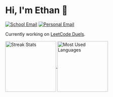 # Hi, I'm Ethan 👋

[![School Email](https://img.shields.io/badge/-balake@rpi.edu-c14438?style=flat&logo=Gmail&logoColor=white)](mailto:balake@rpi.edu)
[![Personal Email](https://img.shields.io/badge/-ethan.balakumar@gmail.com-c14438?style=flat&logo=Gmail&logoColor=white)](mailto:ethan.balakumar@gmail.com)

Currently working on [LeetCode Duels](https://github.com/etbala/LeetCodeDuels).

<a href="https://github-readme-streak-stats.herokuapp.com/?user=etbala&theme=radical">
<!--   <img height=180 align="center" src="https://github-readme-stats.vercel.app/api?username=etbala&show_icons=true&theme=radical&hide=prs&hide_rank=true&rank_icon=percentile" /> -->
  <img height=160 align="center" src="https://github-readme-streak-stats.herokuapp.com/?user=etbala&theme=radical" alt="Streak Stats" />
</a>
<a href="https://github-readme-stats.vercel.app/api/top-langs?username=etbala&layout=compact&theme=radical&exclude_repo=ValuationCalculator&card_width=300">
  <img height=160 align="center" src="https://github-readme-stats.vercel.app/api/top-langs?username=etbala&layout=compact&theme=radical&card_width=300" alt="Most Used Languages"/>
</a>
